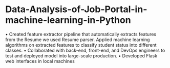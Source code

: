 # Data-Analysis-of-Job-Portal-in-machine-learning-in-Python
•	Created feature extractor  pipeline that automatically extracts features from the Resume we used Resume parser. Applied machine learning algorithms on extracted features to classify student status into different classes.
•	Collaborated with back-end, front-end, and DevOps engineers to test and deployed model into large-scale production.
•	Developed Flask web interfaces in local machines
